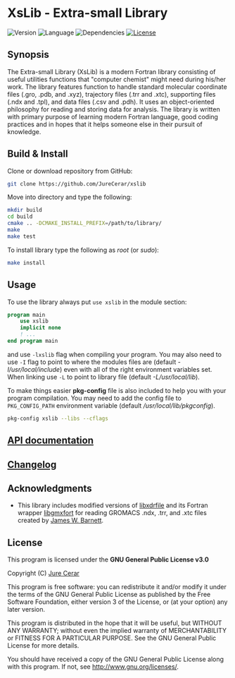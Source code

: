 # XsLib - Extra-small Library

![Version](https://img.shields.io/badge/Current_release-v0.3.1-blue.svg)
![Language](https://img.shields.io/badge/Language-Fortran_C-brightgreen.svg)
![Dependencies](https://img.shields.io/badge/Dependencies-None-brightgreen.svg)
[![License](https://img.shields.io/badge/License-GNU_GPL_v3.0-red.svg)](https://www.gnu.org/licenses/gpl-3.0.html)

<!-- [![Generic badge](https://img.shields.io/badge/<SUBJECT>-<STATUS>-<COLOR>.svg)](https://shields.io/) -->

## Synopsis

The Extra-small Library (XsLib) is a modern Fortran library consisting of useful utilities functions that "computer chemist" might need during his/her work. The library features function to handle standard molecular coordinate files (.gro, .pdb, and .xyz), trajectory files (.trr and .xtc), supporting files (.ndx and .tpl), and data files (.csv and .pdh). It uses an object-oriented philosophy for reading and storing data for analysis. The library is written with primary purpose of learning modern Fortran language, good coding practices and in hopes that it helps someone else in their pursuit of knowledge.

## Build & Install

Clone or download repository from GitHub:
```bash
git clone https://github.com/JureCerar/xslib
```
Move into directory and type the following:
```bash
mkdir build
cd build
cmake .. -DCMAKE_INSTALL_PREFIX=/path/to/library/
make
make test
```
To install library type the following as *root* (or *sudo*):
```bash
make install
```

## Usage

To use the library always put `use xslib` in the module section:
```fortran
program main
	use xslib
	implicit none
	! ...
end program main
```

and use `-lxslib` flag when compiling your program. You may also need to use `-I` flag to point to where the modules files are (default *-I/usr/local/include*) even with all of the right environment variables set. When linking use `-L` to point to library file (default *-L/usr/local/lib*).

To make things easier **pkg-config** file is also included to help you with your program compilation. You may need to add the config file to `PKG_CONFIG_PATH` environment variable (default */usr/local/lib/pkgconfig*).

```bash
pkg-config xslib --libs --cflags
```

## [API documentation](doc/API.md)

## [Changelog](CHANGELOG.md)

## Acknowledgments

- This library includes modified versions of [libxdrfile](https://github.com/wesbarnett/libxdrfile) and its Fortran wrapper [libgmxfort](https://github.com/wesbarnett/libgmxfort) for reading GROMACS .ndx, .trr, and .xtc files created by [James W. Barnett](https://github.com/wesbarnett).

## License

This program is licensed under the **GNU General Public License v3.0**

Copyright (C) [Jure Cerar](https://github.com/JureCerar)

This program is free software: you can redistribute it and/or modify it under the terms of the GNU General Public License as published by the Free Software Foundation, either version 3 of the License, or (at your option) any later version.

This program is distributed in the hope that it will be useful, but WITHOUT ANY WARRANTY; without even the implied warranty of MERCHANTABILITY or FITNESS FOR A PARTICULAR PURPOSE. See the GNU General Public License for more details.

You should have received a copy of the GNU General Public License along with this program. If not, see http://www.gnu.org/licenses/.
